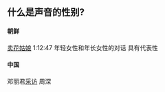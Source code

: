 
## 什么是声音的性别?
#### 朝鲜
[卖花姑娘](https://www.youtube.com/watch?v=KZempBIpAFQ)  1:12:47  年轻女性和年长女性的对话 具有代表性


#### 中国
邓丽君[采访](https://www.bilibili.com/video/BV14w411R76m/)
	周深